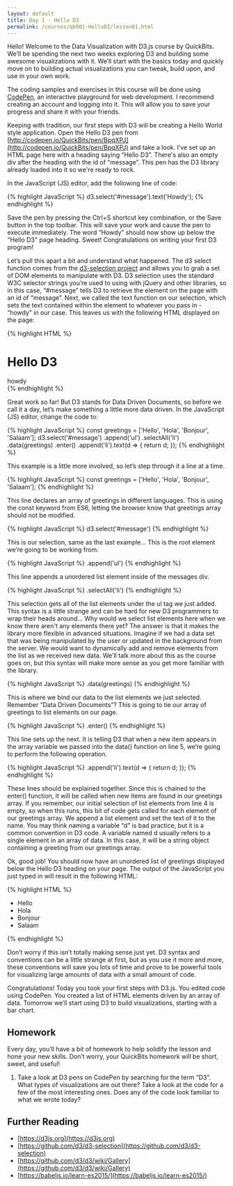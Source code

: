 ```yaml
---
layout: default
title: Day 1 - Hello D3
permalink: /courses/qb001-HelloD3/lesson01.html
---
```


Hello! Welcome to the Data Visualization with D3.js course by
QuickBits. We’ll be spending the next two weeks exploring D3 and
building some awesome visualizations with it. We’ll start with the
basics today and quickly move on to building actual visualizations
you can tweak, build upon, and use in your own work.

The coding samples and exercises in this course will be done using
[CodePen](http://codepen.io), an interactive playground for web
development. I recommend creating an account and logging into it.
This will allow you to save your progress and share it with your
friends.

Keeping with tradition, our first steps with D3 will be creating a
Hello World style application.
Open the Hello D3 pen from
[http://codepen.io/QuickBits/pen/BpqXPJ](http://codepen.io/QuickBits/pen/BpqXPJ)
and take a look.
I’ve set up an HTML page here with a heading saying “Hello D3”.
There's also an empty div after the heading with the id of “message”.
This pen has the D3 library already loaded into it so we're
ready to rock.

In the JavaScript (JS) editor, add the following line of code:

{% highlight JavaScript %}
d3.select('#message').text('Howdy');
{% endhighlight %}

Save the pen by pressing the Ctrl+S shortcut key combination, or the Save
button in the top toolbar. This will save your work and cause the pen to execute
immediately. The word “Howdy” should now show up below the "Hello D3" page heading.
Sweet! Congratulations on writing your first D3 program!

Let’s pull this apart a bit and understand what happened.
The d3 select function comes from the
[d3-selection project](https://github.com/d3/d3-selection)
and allows you to grab a set of DOM elements to manipulate
with D3. D3 selection uses the standard W3C selector strings you’re
used to using with jQuery and other libraries, so in this case,
“#message” tells D3 to retrieve the element on the page with an
id of “message”. Next, we called the text function
on our selection, which sets the text contained within the element
to whatever you pass in - “howdy” in our case. This leaves us with
the following HTML displayed on the page:

{% highlight HTML %}
<h1>Hello D3</h1>
<div id=“message”>howdy</div>
{% endhighlight %}

Great work so far! But D3 stands for Data Driven Documents, so before
we call it a day, let’s make something a little more data driven.
In the JavaScript (JS) editor, change the code to:

{% highlight JavaScript %}
const greetings = ['Hello', 'Hola', 'Bonjour', 'Salaam'];
d3.select('#message')
    .append('ul')
    .selectAll('li')
    .data(greetings)
    .enter()
    .append('li').text(d => {
        return d;
    });
{% endhighlight %}

This example is a little more involved, so let’s step through it a line at
a time.

{% highlight JavaScript %}
const greetings = ['Hello', 'Hola', 'Bonjour', 'Salaam'];
{% endhighlight %}

This line declares an array of greetings in different languages. This is using
the const keyword from ES6, letting the browser know that greetings array
should not be modified.

{% highlight JavaScript %}
d3.select('#message')
{% endhighlight %}

This is our selection, same as the last example... This is the root
element we’re going to be working from.

{% highlight JavaScript %}
    .append('ul')
{% endhighlight %}

This line appends a unordered list element inside of the messages div.

{% highlight JavaScript %}
    .selectAll('li')
{% endhighlight %}

This selection gets all of the list elements under the ul tag we just added.
This syntax is a little strange and can be hard for new D3 programmers to
wrap their heads around... Why would we select list elements here when we
know there aren't any elements there yet?
The answer is that it makes the library more flexible in advanced situations.
Imagine if we had a data set that was being manipulated by the user or updated
in the background from the server. We would want to dynamically add and remove
elements from the list as we received new data. We'll talk more about this as
the course goes on, but this syntax will make more sense as you get more
familiar with the library.

{% highlight JavaScript %}
    .data(greetings)
{% endhighlight %}

This is where we bind our data to the list elements we just selected.
Remember “Data Driven Documents”? This is going to tie our array of greetings
to list elements on our page.

{% highlight JavaScript %}
    .enter()
{% endhighlight %}

This line sets up the next. It is telling D3 that when a new item
appears in the array variable we passed into the data() function on line 5,
we’re going to perform the following operation.

{% highlight JavaScript %}
    .append('li').text(d => {
        return d;
    });
{% endhighlight %}

These lines should be explained together. Since this is chained to
the enter() function, it will be called when new items are found in
our greetings array. If you remember, our initial selection of list
elements from line 4 is empty, so when this runs, this bit of code
gets called for each element of our greetings array. We append a list
element and set the text of it to the name. You may think naming a
variable “d” is bad practice, but it is a common convention in D3 code.
A variable named d usually refers to a single element in an array of
data. In this case, it will be a string object containing a greeting
from our greetings array.

Ok, good job! You should now have an unordered list of greetings
displayed below the Hello D3 heading on your page. The output of
the JavaScript you just typed in will result in the following HTML:

{% highlight HTML %}
<div id=“message”>
    <ul>
        <li>Hello</li>
        <li>Hola</li>
        <li>Bonjour</li>
        <li>Salaam</li>
    </ul>
</div>
{% endhighlight %}

Don’t worry if this isn’t totally making sense just yet. D3 syntax
and conventions can be a little strange at first, but as you use it
more and more, these conventions will save you lots of time and prove
to be powerful tools for visualizing large amounts of data with a
small amount of code.

Congratulations!
Today you took your first steps with D3.js. You edited code using
CodePen. You created a list of HTML elements driven by an array of
data. Tomorrow we’ll start using D3 to build visualizations, starting
with a bar chart.

## Homework
Every day, you’ll have a bit of homework to help solidify the lesson
and hone your new skills. Don’t worry, your QuickBits homework will be
short, sweet, and useful!

1. Take a look at D3 pens on CodePen by searching for the term “D3”. What
types of visualizations are out there? Take a look at the code for a few
of the most interesting ones. Does any of the code look familiar to what we
wrote today?

## Further Reading
* [https://d3js.org](https://d3js.org)
* [https://github.com/d3/d3-selection](https://github.com/d3/d3-selection)
* [https://github.com/d3/d3/wiki/Gallery](https://github.com/d3/d3/wiki/Gallery)
* [https://babeljs.io/learn-es2015/](https://babeljs.io/learn-es2015/)
